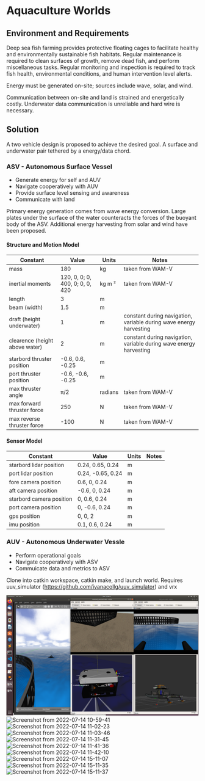 # Aquaculture Worlds


## Environment and Requirements

Deep sea fish farming provides protective floating cages to facilitate healthy and environmentally sustainable fish habitats. Regular maintenance is required to clean surfaces of growth, remove dead fish, and perform miscellaneous tasks. Regular monitoring and inspection is required to track fish health, environmental conditions, and human intervention level alerts.

Energy must be generated on-site; sources include wave, solar, and wind.

Communication between on-site and land is strained and energetically costly. Underwater data communication is unreliable and hard wire is necessary.

## Solution

A two vehicle design is proposed to achieve the desired goal. A surface and underwater pair tethered by a energy/data chord. 

### ASV - Autonomous Surface Vessel

- Generate energy for self and AUV
- Navigate cooperatively with AUV
- Provide surface level sensing and awareness
- Communicate with land

Primary energy generation comes from wave energy conversion. Large plates under the surface of the water counteracts the forces of the buoyant body of the ASV. Additional energy harvesting from solar and wind have been proposed.

#### Structure and Motion Model

| Constant | Value | Units | Notes |
| -------- | ----- | ----- | ----- |
| mass | 180 | kg | taken from WAM-V |
| inertial moments | 120, 0, 0; 0, 400, 0; 0, 0, 420 | kg m ² |  taken from WAM-V |
| length | 3 | m ||
| beam (width) | 1.5 | m | |
| draft (height underwater) | 1 | m | constant during navigation, variable during wave energy harvesting |
| clearence (height above water) | 2 | m | constant during navigation, variable during wave energy harvesting |
| starbord thruster position | -0.6, 0.6, -0.25 | m ||
| port thruster position | -0.6, -0.6, -0.25 | m ||
| max thruster angle | π/2 | radians | taken from WAM-V |
| max forward thruster force | 250 | N | taken from WAM-V |
| max reverse thruster force | -100 | N | taken from WAM-V |

#### Sensor Model

| Constant | Value | Units | Notes |
| -------- | ----- | ----- | ----- |
| starbord lidar position | 0.24, 0.65, 0.24 | m ||
| port lidar position | 0.24, -0.65, 0.24 | m ||
| fore camera position | 0.6, 0, 0.24 | m ||
| aft camera position | -0.6, 0, 0.24 | m ||
| starbord camera position | 0, 0.6, 0.24 | m ||
| port camera position | 0, -0.6, 0.24 | m ||
| gps position | 0, 0, 2 | m ||
| imu position | 0.1, 0.6, 0.24 | m ||

### AUV - Autonomous Underwater Vessle

- Perform operational goals
- Navigate cooperatively with ASV
- Commuicate data and metrics to ASV



Clone into catkin workspace, catkin make, and launch world. Requires uuv_simulator (https://github.com/ivanacollg/uuv_simulator) and vrx


![Floating by cage](FloatingByCage.png)
![Screenshot from 2022-07-14 10-59-41](https://user-images.githubusercontent.com/22798343/179013512-5792b9db-6403-4bab-b9af-3b5dfe56ec6b.png)
![Screenshot from 2022-07-14 11-02-23](https://user-images.githubusercontent.com/22798343/179014296-f65e1cf9-aee1-434d-b6ef-10b41a258fea.png)
![Screenshot from 2022-07-14 11-03-46](https://user-images.githubusercontent.com/22798343/179014301-93876fe3-cc91-43f2-b2e7-af68f3f5eae5.png)
![Screenshot from 2022-07-14 11-31-45](https://user-images.githubusercontent.com/22798343/179020223-8897eb67-8bc6-43ce-a320-318b532f7c47.png)
![Screenshot from 2022-07-14 11-41-36](https://user-images.githubusercontent.com/22798343/179022472-acf9dc01-1933-4208-be5d-e16877d53927.png)
![Screenshot from 2022-07-14 11-42-10](https://user-images.githubusercontent.com/22798343/179022475-1328f607-7d3e-4757-b352-1fbeea6c9353.png)
![Screenshot from 2022-07-14 15-11-07](https://user-images.githubusercontent.com/22798343/179064491-f7cd1dd9-e194-45f2-938f-f1e432f0ff9c.png)
![Screenshot from 2022-07-14 15-11-35](https://user-images.githubusercontent.com/22798343/179064493-dfe6f2b5-f8e6-44c8-bf7d-a07b458177e4.png)
![Screenshot from 2022-07-14 15-11-37](https://user-images.githubusercontent.com/22798343/179064494-ef332c4c-3a9f-4c53-91dc-2f9950e06533.png)
